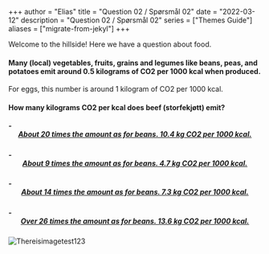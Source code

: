+++
author = "Elias"
title = "Question 02 / Spørsmål 02"
date = "2022-03-12"
description = "Question 02 / Spørsmål 02"
series = ["Themes Guide"]
aliases = ["migrate-from-jekyl"]
+++

Welcome to the hillside! Here we have a question about food.


#### Many (local) vegetables, fruits, grains and legumes like beans, peas, and potatoes emit around 0.5 kilograms of CO2 per 1000 kcal when produced. 
For eggs, this number is around 1 kilogram of CO2 per 1000 kcal. 

#### **How many kilograms CO2 per kcal does beef (storfekjøtt) emit?**


##### - <center> [About 20 times the amount as for beans. 10.4 kg CO2 per 1000 kcal. ](https://biodivgame.github.io/archive/question-1_02_false/wrong-answer/) </center>
##### - <center> [About 9 times the amount as for beans. 4.7 kg CO2 per 1000 kcal.](https://biodivgame.github.io/archive/question-1_02_false/wrong-answer/) </center>
##### - <center> [About 14 times the amount as for beans. 7.3 kg CO2 per 1000 kcal. ](https://biodivgame.github.io/archive/question-1_02_false/wrong-answer/) </center>
##### - <center> [Over 26 times the amount as for beans. 13.6 kg CO2 per 1000 kcal.](https://biodivgame.github.io/archive/question-1_02_correct/right-answer/) </center>

![Thereisimagetest123](/img/cherry-blossoms.jpg)
